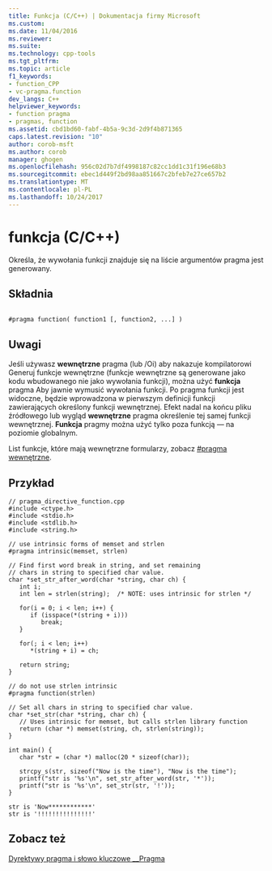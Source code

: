 ```yaml
---
title: Funkcja (C/C++) | Dokumentacja firmy Microsoft
ms.custom: 
ms.date: 11/04/2016
ms.reviewer: 
ms.suite: 
ms.technology: cpp-tools
ms.tgt_pltfrm: 
ms.topic: article
f1_keywords:
- function_CPP
- vc-pragma.function
dev_langs: C++
helpviewer_keywords:
- function pragma
- pragmas, function
ms.assetid: cbd1bd60-fabf-4b5a-9c3d-2d9f4b871365
caps.latest.revision: "10"
author: corob-msft
ms.author: corob
manager: ghogen
ms.openlocfilehash: 956c02d7b7df4998187c82cc1dd1c31f196e68b3
ms.sourcegitcommit: ebec1d449f2bd98aa851667c2bfeb7e27ce657b2
ms.translationtype: MT
ms.contentlocale: pl-PL
ms.lasthandoff: 10/24/2017
---
```

# <a name="function-cc"></a>funkcja (C/C++)
Określa, że wywołania funkcji znajduje się na liście argumentów pragma jest generowany.  
  
## <a name="syntax"></a>Składnia  
  
```  
  
#pragma function( function1 [, function2, ...] )  
```  
  
## <a name="remarks"></a>Uwagi  
 Jeśli używasz **wewnętrzne** pragma (lub /Oi) aby nakazuje kompilatorowi Generuj funkcje wewnętrzne (funkcje wewnętrzne są generowane jako kodu wbudowanego nie jako wywołania funkcji), można użyć **funkcja** pragma Aby jawnie wymusić wywołania funkcji. Po pragma funkcji jest widoczne, będzie wprowadzona w pierwszym definicji funkcji zawierających określony funkcji wewnętrznej. Efekt nadal na końcu pliku źródłowego lub wygląd **wewnętrzne** pragma określenie tej samej funkcji wewnętrznej. **Funkcja** pragmy można użyć tylko poza funkcją — na poziomie globalnym.  
  
 List funkcje, które mają wewnętrzne formularzy, zobacz [#pragma wewnętrzne](../preprocessor/intrinsic.md).  
  
## <a name="example"></a>Przykład  
  
```  
// pragma_directive_function.cpp  
#include <ctype.h>  
#include <stdio.h>  
#include <stdlib.h>  
#include <string.h>  
  
// use intrinsic forms of memset and strlen  
#pragma intrinsic(memset, strlen)  
  
// Find first word break in string, and set remaining  
// chars in string to specified char value.  
char *set_str_after_word(char *string, char ch) {  
   int i;  
   int len = strlen(string);  /* NOTE: uses intrinsic for strlen */  
  
   for(i = 0; i < len; i++) {  
      if (isspace(*(string + i)))   
         break;  
   }  
  
   for(; i < len; i++)   
      *(string + i) = ch;  
  
   return string;  
}  
  
// do not use strlen intrinsic  
#pragma function(strlen)  
  
// Set all chars in string to specified char value.  
char *set_str(char *string, char ch) {  
   // Uses intrinsic for memset, but calls strlen library function  
   return (char *) memset(string, ch, strlen(string));  
}  
  
int main() {  
   char *str = (char *) malloc(20 * sizeof(char));  
  
   strcpy_s(str, sizeof("Now is the time"), "Now is the time");  
   printf("str is '%s'\n", set_str_after_word(str, '*'));  
   printf("str is '%s'\n", set_str(str, '!'));  
}  
```  
  
```Output  
str is 'Now************'  
str is '!!!!!!!!!!!!!!!'  
```  
  
## <a name="see-also"></a>Zobacz też  
 [Dyrektywy pragma i słowo kluczowe __Pragma](../preprocessor/pragma-directives-and-the-pragma-keyword.md)